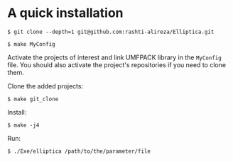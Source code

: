# A quick installation

`$ git clone --depth=1 git@github.com:rashti-alireza/Elliptica.git`

`$ make MyConfig`

Activate the projects of interest and link UMFPACK library in the `MyConfig` file.
You should also activate the project's repositories if you need to clone them.

Clone the added projects:

`$ make git_clone`

Install:

`$ make -j4`

Run:

`$ ./Exe/elliptica /path/to/the/parameter/file`




